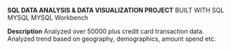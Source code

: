 **SQL DATA ANALYSIS & DATA VISUALIZATION PROJECT**
BUILT WITH
SQL
MYSQL
MYSQL Workbench

**Description**
Analyzed over 50000 plus credit card transaction data.
Analyzed trend based on geography, demographics, amount spend etc.
